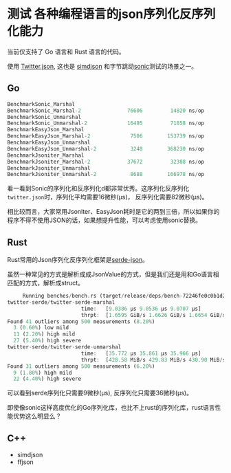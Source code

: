 # 测试 各种编程语言的json序列化反序列化能力

当前仅支持了 Go 语言和 Rust 语言的代码。

使用 [Twitter.json](testdata/twitter.json), 这也是 [simdjson](https://github.com/simdjson/simdjson) 和字节跳动[sonic](https://github.com/bytedance/sonic)测试的场景之一。

## Go

```go
BenchmarkSonic_Marshal
BenchmarkSonic_Marshal-2        	   76606	     14820 ns/op	   10732 B/op	       4 allocs/op
BenchmarkSonic_Unmarshal
BenchmarkSonic_Unmarshal-2      	   16495	     71858 ns/op	   18143 B/op	       3 allocs/op
BenchmarkEasyJson_Marshal
BenchmarkEasyJson_Marshal-2     	    7506	    153739 ns/op	   20190 B/op	      63 allocs/op
BenchmarkEasyJson_Unmarshal
BenchmarkEasyJson_Unmarshal-2   	    3248	    368230 ns/op	    4744 B/op	     128 allocs/op
BenchmarkJsoniter_Marshal
BenchmarkJsoniter_Marshal-2     	   37672	     32388 ns/op	   20211 B/op	      64 allocs/op
BenchmarkJsoniter_Unmarshal
BenchmarkJsoniter_Unmarshal-2   	    8688	    166978 ns/op	   26194 B/op	     444 allocs/op
```

看一看到Sonic的序列化和反序列化d都非常优秀。这序列化反序列化`twitter.json`时，序列化平均需要16微秒(μs)， 反序列化需要82微秒(μs)。

相比较而言，大家常用Jsoniter、EasyJson耗时是它的两到三倍，所以如果你的程序不得不使用JSON的话，如果想提升性能，可以考虑使用sonic替换。

## Rust

Rust常用的Json序列化反序列化框架是[serde-json](https://github.com/serde-rs/json)。

虽然一种常见的方式是解析成成JsonValue的方式，但是我们还是用和Go语言相匹配的方式，解析成struct。

```rust
     Running benches/bench.rs (target/release/deps/bench-72246fe0c0b1d2fa)
twitter-serde/twitter-serde-marshal
                        time:   [9.0386 µs 9.0536 µs 9.0707 µs]
                        thrpt:  [1.6595 GiB/s 1.6626 GiB/s 1.6654 GiB/s]
Found 41 outliers among 500 measurements (8.20%)
  3 (0.60%) low mild
  11 (2.20%) high mild
  27 (5.40%) high severe
twitter-serde/twitter-serde-unmarshal
                        time:   [35.772 µs 35.861 µs 35.966 µs]
                        thrpt:  [428.58 MiB/s 429.83 MiB/s 430.90 MiB/s]
Found 31 outliers among 500 measurements (6.20%)
  9 (1.80%) high mild
  22 (4.40%) high severe
```
可以看到serde序列化只需要9微秒(μs), 反序列化只需要36微秒(μs)。

即使像sonic这样高度优化的Go序列化库，也比不上rust的序列化库，rust语言性能优势这么明显么？

## C++

- simdjson
- ffjson